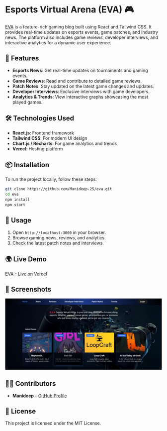 # Esports Virtual Arena (EVA) 🎮

[EVA](https://eva-nine-beryl.vercel.app/) is a feature-rich gaming blog built using React and Tailwind CSS. It provides real-time updates on esports events, game patches, and industry news. The platform also includes game reviews, developer interviews, and interactive analytics for a dynamic user experience.

## 🚀 Features
- **Esports News**: Get real-time updates on tournaments and gaming events.
- **Game Reviews**: Read and contribute to detailed game reviews.
- **Patch Notes**: Stay updated on the latest game changes and updates.
- **Developer Interviews**: Exclusive interviews with game developers.
- **Analytics & Trends**: View interactive graphs showcasing the most played games.

## 🛠️ Technologies Used
- **React.js**: Frontend framework
- **Tailwind CSS**: For modern UI design
- **Chart.js / Recharts**: For game analytics and trends
- **Vercel**: Hosting platform

## 📦 Installation
To run the project locally, follow these steps:

```bash
git clone https://github.com/Manideep-25/eva.git  
cd eva  
npm install  
npm start  
```

## 📌 Usage
1. Open `http://localhost:3000` in your browser.  
2. Browse gaming news, reviews, and analytics.  
3. Check the latest patch notes and interviews.  

## 🌍 Live Demo
[EVA - Live on Vercel](https://eva-nine-beryl.vercel.app/)

## 📸 Screenshots
![EVA Homepage](public/home_page.jpg)

## 👨‍💻 Contributors
- **Manideep** - [GitHub Profile](https://github.com/Manideep-25)

## 📜 License
This project is licensed under the MIT License.
